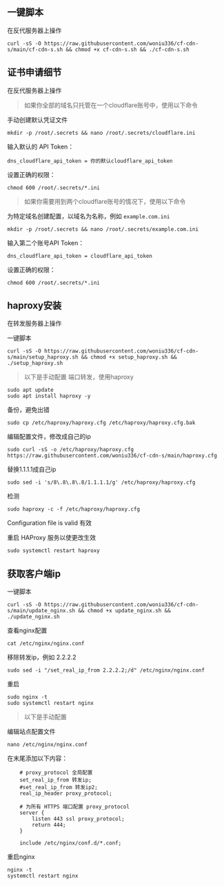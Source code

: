 ## 一键脚本

在反代服务器上操作

```
curl -sS -O https://raw.githubusercontent.com/woniu336/cf-cdn-s/main/cf-cdn-s.sh && chmod +x cf-cdn-s.sh && ./cf-cdn-s.sh
```




## 证书申请细节

在反代服务器上操作


> 如果你全部的域名只托管在一个cloudflare账号中，使用以下命令


手动创建默认凭证文件

```
mkdir -p /root/.secrets && nano /root/.secrets/cloudflare.ini
```

输入默认的 API Token：

```
dns_cloudflare_api_token = 你的默认cloudflare_api_token
```


设置正确的权限：

```
chmod 600 /root/.secrets/*.ini
```


> 如果你需要用到两个cloudflare账号的情况下，使用以下命令


为特定域名创建配置，以域名为名称，例如 `example.com.ini`

```
mkdir -p /root/.secrets && nano /root/.secrets/example.com.ini
```

输入第二个账号API Token：

```
dns_cloudflare_api_token = cloudflare_api_token
```

设置正确的权限：

```
chmod 600 /root/.secrets/*.ini
```

## haproxy安装


在转发服务器上操作


一键脚本


```
curl -sS -O https://raw.githubusercontent.com/woniu336/cf-cdn-s/main/setup_haproxy.sh && chmod +x setup_haproxy.sh && ./setup_haproxy.sh
```



> 以下是手动配置
> 端口转发，使用haproxy

```
sudo apt update
sudo apt install haproxy -y
```

备份，避免出错

```
sudo cp /etc/haproxy/haproxy.cfg /etc/haproxy/haproxy.cfg.bak
```


编辑配置文件，修改成自己的ip

```
sudo curl -sS -o /etc/haproxy/haproxy.cfg https://raw.githubusercontent.com/woniu336/cf-cdn-s/main/haproxy.cfg
```

替换1.1.1.1成自己ip

```
sudo sed -i 's/8\.8\.8\.8/1.1.1.1/g' /etc/haproxy/haproxy.cfg
```

检测

```
sudo haproxy -c -f /etc/haproxy/haproxy.cfg
```

Configuration file is valid 有效


重启 HAProxy 服务以使更改生效

```
sudo systemctl restart haproxy
```


## 获取客户端ip


一键脚本


```
curl -sS -O https://raw.githubusercontent.com/woniu336/cf-cdn-s/main/update_nginx.sh && chmod +x update_nginx.sh && ./update_nginx.sh
```


查看nginx配置

```
cat /etc/nginx/nginx.conf
```

移除转发ip，例如 2.2.2.2

```
sudo sed -i "/set_real_ip_from 2.2.2.2;/d" /etc/nginx/nginx.conf
```

重启

```
sudo nginx -t
sudo systemctl restart nginx
```


> 以下是手动配置


编辑站点配置文件

```
nano /etc/nginx/nginx.conf
```

在末尾添加以下内容：

```
    # proxy_protocol 全局配置
    set_real_ip_from 转发ip;
    #set_real_ip_from 转发ip2;
    real_ip_header proxy_protocol;
    
    # 为所有 HTTPS 端口配置 proxy_protocol
    server {
        listen 443 ssl proxy_protocol;
        return 444;
    }

    include /etc/nginx/conf.d/*.conf;
```

重启nginx

```
nginx -t
systemctl restart nginx
```

